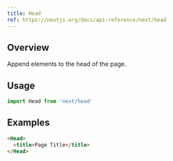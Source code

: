 ```yaml
---
title: Head
ref: https://nextjs.org/docs/api-reference/next/head
---
```


## Overview

Append elements to the head of the page.

## Usage

```js
import Head from 'next/head'
```

## Examples

```html
<Head>
  <title>Page Title</title>
</Head>
```
